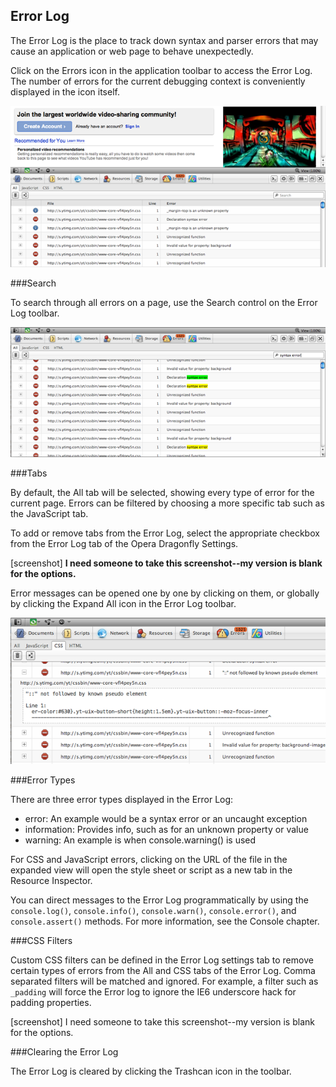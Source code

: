 ## Error Log

The Error Log is the place to track down syntax and parser errors that may cause an application or web page to behave unexpectedly.

Click on the Errors icon in the application toolbar to access the Error Log. The number of errors for the current debugging context is conveniently displayed in the icon itself.

![Dragonfly Error Log](img/error-whole.png)

###Search

To search through all errors on a page, use the Search control on the Error Log toolbar.

![Dragonfly Error Log search](img/error-search.png)

###Tabs

By default, the All tab will be selected, showing every type of error for the current page. Errors can be filtered by choosing a more specific tab such as the JavaScript tab.

To add or remove tabs from the Error Log, select the appropriate checkbox from the Error Log tab of the Opera Dragonfly Settings.

[screenshot] **I need someone to take this screenshot--my version is blank for the options.**

Error messages can be opened one by one by clicking on them, or globally by clicking the Expand All icon in the Error Log toolbar.

![Expanded Error Log messages](img/error-detail.png)

###Error Types

There are three error types displayed in the Error Log:

  * error: An example would be a syntax error or an uncaught exception
  * information: Provides info, such as for an unknown property or value 
  * warning: An example is when console.warning() is used

For CSS and JavaScript errors, clicking on the URL of the file in the expanded view will open the style sheet or script as a new tab in the Resource Inspector.

You can direct messages to the Error Log programmatically by using the `console.log()`, `console.info()`, `console.warn()`, `console.error()`, and `console.assert()` methods. For more information, see the Console chapter.

###CSS Filters

Custom CSS filters can be defined in the Error Log settings tab to remove certain types of errors from the All and CSS tabs of the Error Log. Comma separated filters will be matched and ignored. For example, a filter such as `_padding` will force the Error log to ignore the IE6 underscore hack for padding properties.

[screenshot] I need someone to take this screenshot--my version is blank for the options.

###Clearing the Error Log

The Error Log is cleared by clicking the Trashcan icon in the toolbar.